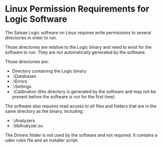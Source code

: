 # Linux Permission Requirements for Logic Software

The Saleae Logic software on Linux requires write permissions to several directories in order to run.

Those directories are relative to the Logic binary and need to exist for the software to run. They are not automatically generated by the software.

Those directories are:

* Directory containing the Logic binary
* .\Databases
* .\Errors
* .\Settings
* .\Calibration \(this directory is generated by the software and may not be present before the software is run for the first time\)

The software also requires read access to all files and folders that are in the same directory as the binary, including:

* .\Analyzers
* .\libAnalyzer.so

The Drivers folder is not used by the software and not required. It contains a udev rules file and an installer script.


